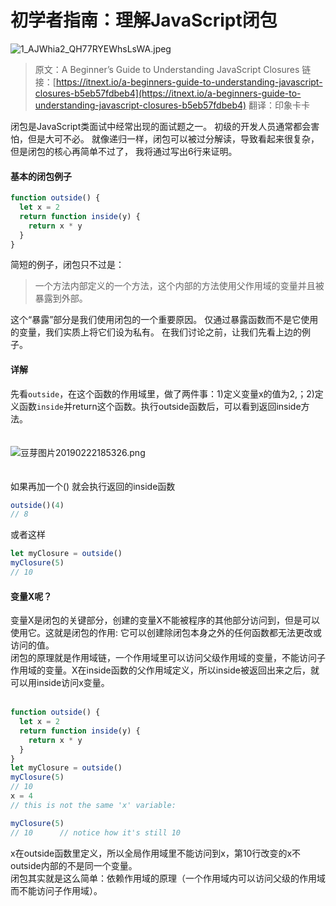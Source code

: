 # 初学者指南：理解JavaScript闭包

![1_AJWhia2_QH77RYEWhsLsWA.jpeg](https://cdn.nlark.com/yuque/0/2019/jpeg/190764/1550818644949-71d40da0-a118-4e83-b117-66aec6195e87.jpeg)

> 原文：A Beginner’s Guide to Understanding JavaScript Closures
> 链接：[https://itnext.io/a-beginners-guide-to-understanding-javascript-closures-b5eb57fdbeb4](https://itnext.io/a-beginners-guide-to-understanding-javascript-closures-b5eb57fdbeb4)
> 翻译：印象卡卡


闭包是JavaScript类面试中经常出现的面试题之一。 初级的开发人员通常都会害怕，但是大可不必。 就像递归一样，闭包可以被过分解读，导致看起来很复杂，但是闭包的核心再简单不过了， 我将通过写出6行来证明。

<a name="ee0573d6"></a>
#### 基本的闭包例子

```javascript
function outside() { 
  let x = 2
  return function inside(y) {
    return x * y
  } 
}
```

简短的例子，闭包只不过是：
> 一个方法内部定义的一个方法，这个内部的方法使用父作用域的变量并且被暴露到外部。

这个“暴露”部分是我们使用闭包的一个重要原因。 仅通过暴露函数而不是它使用的变量，我们实质上将它们设为私有。 在我们讨论之前，让我们先看上边的例子。
<a name="7a701b75"></a>
#### 详解
先看`outside`，在这个函数的作用域里，做了两件事：1)定义变量x的值为2,；2)定义函数`inside`并return这个函数。执行outside函数后，可以看到返回inside方法。<br /><br /><br />![豆芽图片20190222185326.png](https://cdn.nlark.com/yuque/0/2019/png/190764/1550832798570-b522dfcb-4d80-4473-8c90-5e07b343d41a.png#align=left&display=inline&height=97&linkTarget=_blank&name=%E8%B1%86%E8%8A%BD%E5%9B%BE%E7%89%8720190222185326.png&originHeight=97&originWidth=332&size=18387&width=332)<br /><br /><br />如果再加一个() 就会执行返回的inside函数

```javascript
outside()(4)
// 8
```

或者这样

```javascript
let myClosure = outside() 
myClosure(5)
// 10
```

<a name="e9081fbf"></a>
#### 变量X呢？
变量X是闭包的关键部分，创建的变量X不能被程序的其他部分访问到，但是可以使用它。这就是闭包的作用: 它可以创建除闭包本身之外的任何函数都无法更改或访问的值。<br />闭包的原理就是作用域链，一个作用域里可以访问父级作用域的变量，不能访问子作用域的变量。X在inside函数的父作用域定义，所以inside被返回出来之后，就可以用inside访问x变量。<br /><br />
```javascript
function outside() {          
  let x = 2                    
  return function inside(y) {  
    return x * y               
  }                    
}
let myClosure = outside()
myClosure(5)                   
// 10
x = 4
// this is not the same 'x' variable: 

myClosure(5)
// 10      // notice how it's still 10 
```

x在outside函数里定义，所以全局作用域里不能访问到x，第10行改变的x不outside内部的不是同一个变量。<br />闭包其实就是这么简单：依赖作用域的原理（一个作用域内可以访问父级的作用域而不能访问子作用域）。

